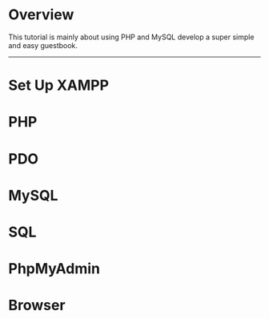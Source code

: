 # Overview

This tutorial is mainly about using PHP and MySQL develop a super simple and easy guestbook.

-----
# Set Up XAMPP
# PHP
# PDO
# MySQL
# SQL
# PhpMyAdmin
# Browser
